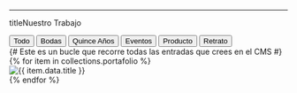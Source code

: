 ---
titleNuestro Trabajo</h1></div>
    </section>
    <section id="portfolio-page">
        <div class="container">
            <div class="portfolio-filters" data-aos="fade-up">
                <button class="filter-btn active" data-filter="all">Todo</button>
                <button class="filter-btn" data-filter="bodas">Bodas</button>
                <button class="filter-btn" data-filter="quince">Quince Años</button>
                <button class="filter-btn" data-filter="eventos">Eventos</button>
                <button class="filter-btn" data-filter="producto">Producto</button>
                <button class="filter-btn" data-filter="retrato">Retrato</button>
            </div>
            <div class="portfolio-gallery">
                {# Este es un bucle que recorre todas las entradas que crees en el CMS #}
                {% for item in collections.portafolio %}
                <div class="portfolio-item" data-category="{{ item.data.category }}" data-aos="zoom-in">
                    <img src="{{ item.data.image }}" alt="{{ item.data.title }}">
                </div>
                {% endfor %}
            </div>
        </div>
    </section>
</main>
<script>
    // El script del lightbox y los filtros no cambia.
</script>
